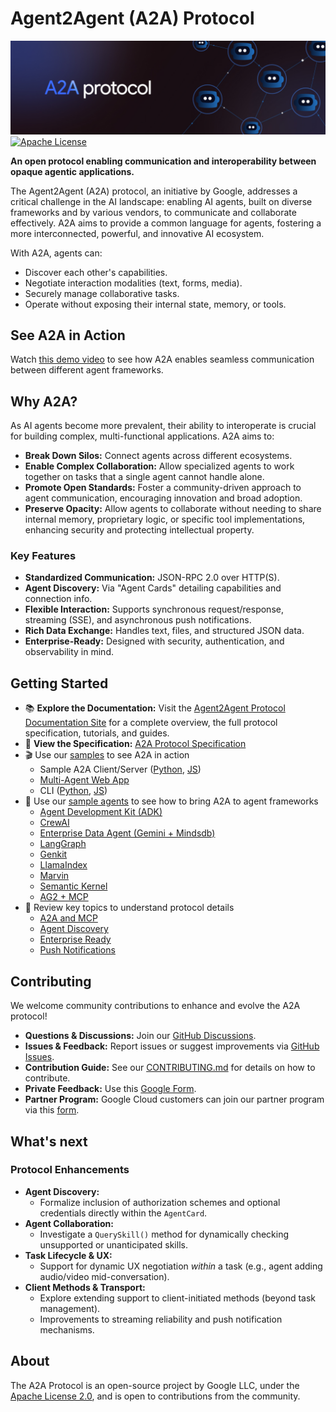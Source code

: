 # Agent2Agent (A2A) Protocol

![A2A Banner](docs/assets/a2a-banner.png)
[![Apache License](https://img.shields.io/badge/License-Apache_2.0-blue.svg)](LICENSE)

**An open protocol enabling communication and interoperability between opaque agentic applications.**

The Agent2Agent (A2A) protocol, an initiative by Google, addresses a critical challenge in the AI landscape: enabling AI agents, built on diverse frameworks and by various vendors, to communicate and collaborate effectively. A2A aims to provide a common language for agents, fostering a more interconnected, powerful, and innovative AI ecosystem.

With A2A, agents can:

- Discover each other's capabilities.
- Negotiate interaction modalities (text, forms, media).
- Securely manage collaborative tasks.
- Operate without exposing their internal state, memory, or tools.

## See A2A in Action

Watch [this demo video](https://storage.googleapis.com/gweb-developer-goog-blog-assets/original_videos/A2A_demo_v4.mp4) to see how A2A enables seamless communication between different agent frameworks.

## Why A2A?

As AI agents become more prevalent, their ability to interoperate is crucial for building complex, multi-functional applications. A2A aims to:

- **Break Down Silos:** Connect agents across different ecosystems.
- **Enable Complex Collaboration:** Allow specialized agents to work together on tasks that a single agent cannot handle alone.
- **Promote Open Standards:** Foster a community-driven approach to agent communication, encouraging innovation and broad adoption.
- **Preserve Opacity:** Allow agents to collaborate without needing to share internal memory, proprietary logic, or specific tool implementations, enhancing security and protecting intellectual property.

### Key Features

- **Standardized Communication:** JSON-RPC 2.0 over HTTP(S).
- **Agent Discovery:** Via "Agent Cards" detailing capabilities and connection info.
- **Flexible Interaction:** Supports synchronous request/response, streaming (SSE), and asynchronous push notifications.
- **Rich Data Exchange:** Handles text, files, and structured JSON data.
- **Enterprise-Ready:** Designed with security, authentication, and observability in mind.

## Getting Started

- 📚 **Explore the Documentation:** Visit the [Agent2Agent Protocol Documentation Site](https://google.github.io/A2A/) for a complete overview, the full protocol specification, tutorials, and guides.
- 📝 **View the Specification:** [A2A Protocol Specification](https://google.github.io/A2A/specification/)
- 🎬 Use our [samples](/samples) to see A2A in action
  - Sample A2A Client/Server ([Python](/samples/python/common), [JS](/samples/js/src))
  - [Multi-Agent Web App](/demo/README.md)
  - CLI ([Python](/samples/python/hosts/cli/README.md), [JS](/samples/js/README.md))
- 🤖 Use our [sample agents](/samples/python/agents/README.md) to see how to bring A2A to agent frameworks
  - [Agent Development Kit (ADK)](/samples/python/agents/google_adk/README.md)
  - [CrewAI](/samples/python/agents/crewai/README.md)
  - [Enterprise Data Agent (Gemini + Mindsdb)](/samples/python/agents/mindsdb/README.md)
  - [LangGraph](/samples/python/agents/langgraph/README.md)
  - [Genkit](/samples/js/src/agents/README.md)
  - [LlamaIndex](/samples/python/agents/llama_index_file_chat/README.md)
  - [Marvin](/samples/python/agents/marvin/README.md)
  - [Semantic Kernel](/samples/python/agents/semantickernel/README.md)
  - [AG2 + MCP](/samples/python/agents/ag2/README.md)
- 📑 Review key topics to understand protocol details
  - [A2A and MCP](https://google.github.io/A2A/topics/a2a_and_mcp/)
  - [Agent Discovery](https://google.github.io/A2A/topics/agent_discovery/)
  - [Enterprise Ready](https://google.github.io/A2A/topics/enterprise_ready/)
  - [Push Notifications](https://google.github.io/A2A/topics/push_notifications/)

## Contributing

We welcome community contributions to enhance and evolve the A2A protocol!

- **Questions & Discussions:** Join our [GitHub Discussions](https://github.com/google/A2A/discussions).
- **Issues & Feedback:** Report issues or suggest improvements via [GitHub Issues](https://github.com/google/A2A/issues).
- **Contribution Guide:** See our [CONTRIBUTING.md](CONTRIBUTING.md) for details on how to contribute.
- **Private Feedback:** Use this [Google Form](https://goo.gle/a2a-feedback).
- **Partner Program:** Google Cloud customers can join our partner program via this [form](https://goo.gle/a2a-partner).

## What's next

### Protocol Enhancements

- **Agent Discovery:**
  - Formalize inclusion of authorization schemes and optional credentials directly within the `AgentCard`.
- **Agent Collaboration:**
  - Investigate a `QuerySkill()` method for dynamically checking unsupported or unanticipated skills.
- **Task Lifecycle & UX:**
  - Support for dynamic UX negotiation _within_ a task (e.g., agent adding audio/video mid-conversation).
- **Client Methods & Transport:**
  - Explore extending support to client-initiated methods (beyond task management).
  - Improvements to streaming reliability and push notification mechanisms.

## About

The A2A Protocol is an open-source project by Google LLC, under the [Apache License 2.0](LICENSE), and is open to contributions from the community.
